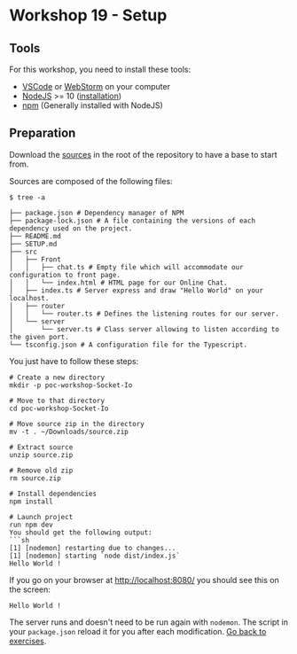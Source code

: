 # Workshop 19 - Setup

## Tools

For this workshop, you need to install these tools:
- [VSCode](https://code.visualstudio.com/) or [WebStorm](https://www.jetbrains.com/fr-fr/webstorm/) on your computer
- [NodeJS](https://nodejs.org/en/) >= 10 ([installation](https://lmgtfy.com/?q=how+to+install+nodejs))
- [npm](https://www.npmjs.com/) (Generally installed with NodeJS)

## Preparation

Download the [sources](./source.zip) in the root of the repository to have a base to start from.

Sources are composed of the following files:

```shell
$ tree -a

├── package.json # Dependency manager of NPM
├── package-lock.json # A file containing the versions of each dependency used on the project.
├── README.md
├── SETUP.md
├── src
│   ├── Front
│   │   ├── chat.ts # Empty file which will accommodate our configuration to front page.
│   │   └── index.html # HTML page for our Online Chat.
│   ├── index.ts # Server express and draw "Hello World" on your localhost.
│   ├── router
│   │   └── router.ts # Defines the listening routes for our server.
│   └── server
│       └── server.ts # Class server allowing to listen according to the given port.
└── tsconfig.json # A configuration file for the Typescript.

```

You just have to follow these steps:
```shell
# Create a new directory
mkdir -p poc-workshop-Socket-Io

# Move to that directory
cd poc-workshop-Socket-Io 

# Move source zip in the directory
mv -t . ~/Downloads/source.zip

# Extract source
unzip source.zip

# Remove old zip
rm source.zip

# Install dependencies
npm install

# Launch project
run npm dev
You should get the following output:
```sh
[1] [nodemon] restarting due to changes...
[1] [nodemon] starting `node dist/index.js`
Hello World !
```

If you go on your browser at <http://localhost:8080/>
you should see this on the screen:

```shell
Hello World !
```
The server runs and doesn't need to be run again with `nodemon`.
The script in your `package.json` reload it for you after each modification.
[Go back to exercises](./README.md).
